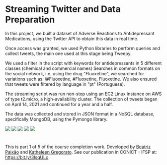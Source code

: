 # Streaming Twitter and Data Preparation

<p> In this project, we built a dataset of Adverse Reactions to Antidepressant Medications, using the Twitter API to obtain this data in real time.</p>

<p> Once access was granted, we used Python libraries to perform queries and collect tweets, the main one used at this stage being Tweepy. </p>

<p> We used a filter in the script with keywords for antidepressants in 5 different classes (chemical and commercial names) Searches in common formats on the social network, i.e. using the drug "Fluoxetine", we searched for variations such as: @Fluoxetine, #Fluoxetine, Fluoxetine. We also ensured that tweets were filtered by language in "pt" (Portuguese). </p>

<p> The streaming script was run non-stop using an EC2 Linux instance on AWS of type t2.micro, a high-availability cluster. The collection of tweets began on April 14, 2021 and continued for a year and a half. </p>

<p> The data was collected and stored in JSON format in a NoSQL database, specifically MongoDB, using the Pymongo library. </p>


<a href="https://developer.twitter.com/en/docs/twitter-api" target="_blank"><img src="https://img.shields.io/badge/Twitter-1DA1F2?style=for-the-badge&logo=twitter&logoColor=white" target="_blank"></a> <a href="https://www.python.org/" target="_blank"><img src="https://img.shields.io/badge/Python-FFD43B?style=for-the-badge&logo=python&logoColor=darkgreen" target="_blank"></a> <a href="https://code.visualstudio.com/" target="_blank"><img src="https://img.shields.io/badge/Visual_Studio_Code-0078D4?style=for-the-badge&logo=visual%20studio%20code&logoColor=white" target="_blank"></a> <a href="https://aws.amazon.com/pt" target="_blank"><img src="https://img.shields.io/badge/Amazon_AWS-232F3E?style=for-the-badge&logo=amazon-aws&logoColor=white" target="_blank"></a></a> <a href="https://www.mongodb.com/pt-br" target="_blank"><img src="https://img.shields.io/badge/MongoDB-4EA94B?style=for-the-badge&logo=mongodb&logoColor=white" target="_blank"></a>



#
This is part 1 of 5 of the course completion work. Developed by <a href="https://github.com/bpaixao">Beatriz Paixão</a> and <a href="https://github.com/katheleen-gregorato">Katheleen Gregorato</a>. See our publication in CONICT - IFSP at: https://bit.ly/3IsqULo
